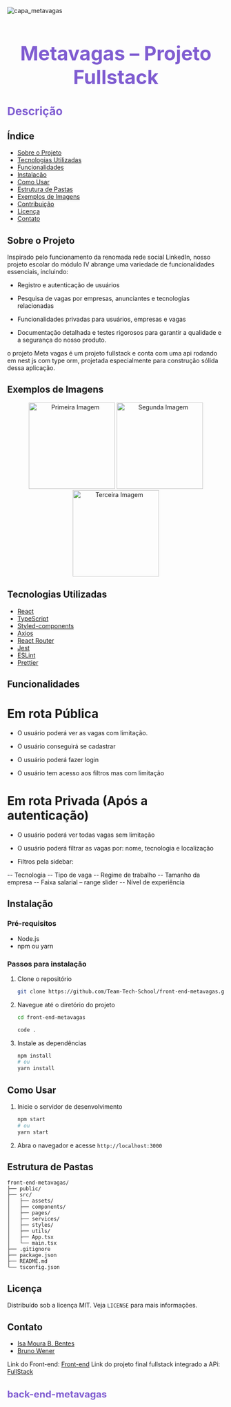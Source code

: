 
![capa_metavagas](https://github.com/Team-Tech-School/back-end-metavagas/assets/127049907/61acaf23-7b23-47e6-8a1a-2dc48ebaa908)

<h1 align="center" style="color:#7f5cd1; font-size:45px;">Metavagas – Projeto Fullstack</h1>

<h2 style="color:#7f5cd1; font-size:26px;">Descrição</h2>

## Índice

- [Sobre o Projeto](#sobre-o-projeto)
- [Tecnologias Utilizadas](#tecnologias-utilizadas)
- [Funcionalidades](#funcionalidades)
- [Instalação](#instalação)
- [Como Usar](#como-usar)
- [Estrutura de Pastas](#estrutura-de-pastas)
- [Exemplos de Imagens](#exemplos-de-imagens)
- [Contribuição](#contribuição)
- [Licença](#licença)
- [Contato](#contato)

## Sobre o Projeto

Inspirado pelo funcionamento da renomada rede social LinkedIn, nosso projeto escolar do módulo IV abrange uma variedade de funcionalidades essenciais, incluindo:

- Registro e autenticação de usuários

- Pesquisa de vagas por empresas, anunciantes e tecnologias relacionadas

- Funcionalidades privadas para usuários, empresas e vagas

- Documentação detalhada e testes rigorosos para garantir a qualidade e a segurança do nosso produto.

o projeto Meta vagas é um projeto fullstack e conta com uma api rodando em nest js com type orm, projetada especialmente para construção sólida dessa aplicação.

## Exemplos de Imagens

<p align="center">
  <img src="https://github.com/Team-Tech-School/front-end-metavagas/assets/127049907/bd1ef963-150b-4c33-9192-2f2243710f28" width="200" alt="Primeira Imagem">
  <img src="https://github.com/Team-Tech-School/front-end-metavagas/assets/127049907/866ed0ba-edf6-4197-b01e-4b41a821efd3" width="200" alt="Segunda Imagem">
  <img src="https://github.com/Team-Tech-School/front-end-metavagas/assets/127049907/a9f96810-4ff7-4635-98d1-891c2fda01d1" width="200" alt="Terceira Imagem">
</p>

## Tecnologias Utilizadas

- [React](https://reactjs.org/)
- [TypeScript](https://www.typescriptlang.org/)
- [Styled-components](https://styled-components.com/)
- [Axios](https://axios-http.com/)
- [React Router](https://reactrouter.com/)
- [Jest](https://jestjs.io/)
- [ESLint](https://eslint.org/)
- [Prettier](https://prettier.io/)

## Funcionalidades

# Em rota Pública

- O usuário poderá ver as vagas com limitação.

- O usuário conseguirá se cadastrar

- O usuário poderá fazer login

- O usuário tem acesso aos filtros mas com limitação

# Em rota Privada (Após a autenticação)

- O usuário poderá ver todas vagas sem limitação

- O usuário poderá filtrar as vagas por: nome, tecnologia e localização

- Filtros pela sidebar:

-- Tecnologia
-- Tipo de vaga
-- Regime de trabalho
-- Tamanho da empresa
-- Faixa salarial – range slider
-- Nível de experiência


## Instalação

### Pré-requisitos

- Node.js
- npm ou yarn

### Passos para instalação

1. Clone o repositório
   ```sh
   git clone https://github.com/Team-Tech-School/front-end-metavagas.git
   ```
2. Navegue até o diretório do projeto
   ```sh
   cd front-end-metavagas

   code .
   ```
3. Instale as dependências
   ```sh
   npm install
   # ou
   yarn install
   ```

## Como Usar

1. Inicie o servidor de desenvolvimento
   ```sh
   npm start
   # ou
   yarn start
   ```
2. Abra o navegador e acesse `http://localhost:3000`

## Estrutura de Pastas

```
front-end-metavagas/
├── public/
├── src/
│   ├── assets/
│   ├── components/
│   ├── pages/
│   ├── services/
│   ├── styles/
│   ├── utils/
│   ├── App.tsx
│   └── main.tsx
├── .gitignore
├── package.json
├── README.md
└── tsconfig.json
```

## Licença

Distribuído sob a licença MIT. Veja `LICENSE` para mais informações.

## Contato

- [Isa Moura B. Bentes](https://www.linkedin.com/in/isa-moura/)
- [Bruno Wener](https://www.linkedin.com/in/bruno-wener-656686285/)

Link do Front-end: [Front-end](https://meta-vagas-final-project.netlify.app/)
Link do projeto final fullstack integrado a APi: [FullStack](https://github.com/)

<h3 style="color:#7f5cd1; font-size:22px;">back-end-metavagas</h3>
